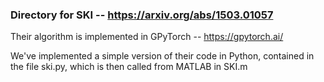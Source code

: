 ### Directory for SKI -- https://arxiv.org/abs/1503.01057

Their algorithm is implemented in GPyTorch -- https://gpytorch.ai/

We've implemented a simple version of their code in Python, contained in the file ski.py, which is then called from MATLAB in SKI.m
